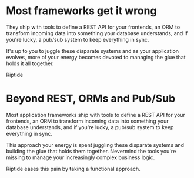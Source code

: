 # Most frameworks get it wrong

They ship with tools to define a REST API for your frontends, an ORM to transform incoming data into something your database understands, and if you're lucky, a pub/sub system to keep everything in sync.

It's up to you to juggle these disparate systems and as your application evolves, more of your energy becomes devoted to managing the glue that holds it all together.

Riptide


# Beyond REST, ORMs and Pub/Sub

Most application frameworks ship with tools to define a REST API for your frontends, an ORM to transform incoming data into something your database understands, and if you're lucky, a pub/sub system to keep everything in sync.  

This approach your energy is spent juggling these disparate systems and building the glue that holds them together. Nevermind the tools you're missing to manage your increasingly complex business logic.  

Riptide eases this pain by taking a functional approach.
